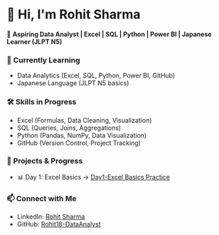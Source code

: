 # 👋 Hi, I'm Rohit Sharma  

🚀 **Aspiring Data Analyst | Excel | SQL | Python | Power BI | Japanese Learner (JLPT N5)**  

### 🌱 Currently Learning
- Data Analytics (Excel, SQL, Python, Power BI, GitHub)  
- Japanese Language (JLPT N5 basics)  

### 🛠️ Skills in Progress
- Excel (Formulas, Data Cleaning, Visualization)  
- SQL (Queries, Joins, Aggregations)  
- Python (Pandas, NumPy, Data Visualization)  
- GitHub (Version Control, Project Tracking)  

### 📂 Projects & Progress
- 📊 Day 1: Excel Basics → [Day1-Excel Basics Practice](https://github.com/Rohit18-DataAnalyst/day-1-excel-practice)  

### 📫 Connect with Me
- LinkedIn: [Rohit Sharma](https://www.linkedin.com/in/rohit18-dataanalyst)
- GitHub: [Rohit18-DataAnalyst](https://github.com/Rohit18-DataAnalyst)
